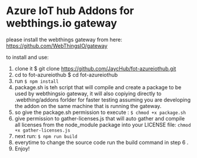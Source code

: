 # Azure IoT hub Addons for webthings.io gateway 
please install the webthings gateway from here: https://github.com/WebThingsIO/gateway

to install and use:
1. clone it $ git clone https://github.com/JaycHub/fot-azureiothub.git
2. cd to fot-azureiothub $ cd fot-azureiothub
3. run `$ npm install`
4. package.sh is teh script that will compile and create a package to be used by webthingsio gateway, it will also copiying directly to .webthing/addons forlder for faster testing assuming you are developing the addon on the same machine that is running the gateway.
5. so give the package.sh permission to execute : `$ chmod +x package.sh`
6. give permission to gather-licenses.js that will auto gather and compile all licenses from the node_module package into your LICENSE file: `chmod +x gather-licenses.js`
7. next run: `$ npm run build`
8. everytime to change the source code run the build command in step 6 .
9. Enjoy!
